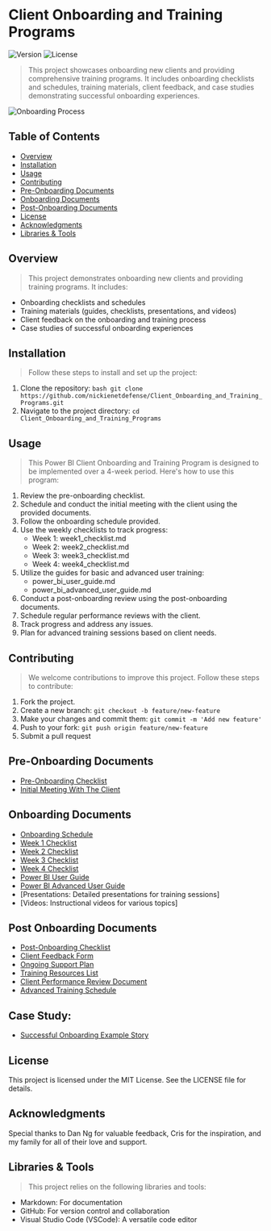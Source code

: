 # Client Onboarding and Training Programs

![Version](https://img.shields.io/badge/version-1.0.0-blue.svg)
![License](https://img.shields.io/badge/license-MIT-green.svg)

> This project showcases onboarding new clients and providing comprehensive training programs. It includes onboarding checklists and schedules, training materials, client feedback, and case studies demonstrating successful onboarding experiences.

![Onboarding Process](https://github.com/NickieNetDefense/Client_Onboarding_and_Training_Programs/blob/main/project_timeline.png?raw=true)

## Table of Contents
- [Overview](#overview)
- [Installation](#installation)
- [Usage](#usage)
- [Contributing](#contributing)
- [Pre-Onboarding Documents](#pre-onboarding-documents)
- [Onboarding Documents](#onboarding-documents)
- [Post-Onboarding Documents](#post-onboarding-documents)
- [License](#license)
- [Acknowledgments](#acknowledgments)
- [Libraries & Tools](#libraries--tools)

## Overview
> This project demonstrates onboarding new clients and providing training programs. It includes:

- Onboarding checklists and schedules
- Training materials (guides, checklists, presentations, and videos)
- Client feedback on the onboarding and training process
- Case studies of successful onboarding experiences

## Installation
> Follow these steps to install and set up the project:

1. Clone the repository: ```bash git clone https://github.com/nickienetdefense/Client_Onboarding_and_Training_Programs.git```
2. Navigate to the project directory: ```cd Client_Onboarding_and_Training_Programs```

## Usage
> This Power BI Client Onboarding and Training Program is designed to be implemented over a 4-week period. Here's how to use this program:
1. Review the pre-onboarding checklist.
2. Schedule and conduct the initial meeting with the client using the provided documents.
3. Follow the onboarding schedule provided.
4. Use the weekly checklists to track progress:
    - Week 1: week1_checklist.md
    - Week 2: week2_checklist.md
    - Week 3: week3_checklist.md
    - Week 4: week4_checklist.md
5. Utilize the guides for basic and advanced user training:
    - power_bi_user_guide.md
    - power_bi_advanced_user_guide.md
6. Conduct a post-onboarding review using the post-onboarding documents.
7. Schedule regular performance reviews with the client.
8. Track progress and address any issues.
9. Plan for advanced training sessions based on client needs.

## Contributing
> We welcome contributions to improve this project. Follow these steps to contribute:
1. Fork the project.
2. Create a new branch: ```git checkout -b feature/new-feature```
4. Make your changes and commit them: ```git commit -m 'Add new feature'```
5. Push to your fork: ```git push origin feature/new-feature```
6. Submit a pull request

## Pre-Onboarding Documents
- [Pre-Onboarding Checklist](https://github.com/NickieNetDefense/Client_Onboarding_and_Training_Programs/blob/main/pre_onboarding_checklist)
- [Initial Meeting With The Client](https://github.com/NickieNetDefense/Client_Onboarding_and_Training_Programs/blob/main/client_initial_meeting)

## Onboarding Documents
- [Onboarding Schedule](https://github.com/NickieNetDefense/Client_Onboarding_and_Training_Programs/blob/main/onboarding_schedule)
- [Week 1 Checklist](https://github.com/NickieNetDefense/Client_Onboarding_and_Training_Programs/blob/main/week1_checklist)
- [Week 2 Checklist](https://github.com/NickieNetDefense/Client_Onboarding_and_Training_Programs/blob/main/week2_checklist)
- [Week 3 Checklist](https://github.com/NickieNetDefense/Client_Onboarding_and_Training_Programs/blob/main/week3_checklist)
- [Week 4 Checklist](https://github.com/NickieNetDefense/Client_Onboarding_and_Training_Programs/blob/main/week4_checklist)
- [Power BI User Guide](https://github.com/NickieNetDefense/Client_Onboarding_and_Training_Programs/blob/main/power_bi_user_guide)
- [Power BI Advanced User Guide](https://github.com/NickieNetDefense/Client_Onboarding_and_Training_Programs/blob/main/power_bi_advanced_user_guide)
- [Presentations: Detailed presentations for training sessions]
- [Videos: Instructional videos for various topics]

## Post Onboarding Documents
- [Post-Onboarding Checklist](https://github.com/NickieNetDefense/Client_Onboarding_and_Training_Programs/blob/main/post_onboarding_checklist)
- [Client Feedback Form](https://github.com/NickieNetDefense/Client_Onboarding_and_Training_Programs/blob/main/client_feedback_form)
- [Ongoing Support Plan](https://github.com/NickieNetDefense/Client_Onboarding_and_Training_Programs/blob/main/ongoing_support_plan)
- [Training Resources List](https://github.com/NickieNetDefense/Client_Onboarding_and_Training_Programs/blob/main/training_resources_list)
- [Client Performance Review Document](https://github.com/NickieNetDefense/Client_Onboarding_and_Training_Programs/blob/main/client_performance_review_document)
- [Advanced Training Schedule](https://github.com/NickieNetDefense/Client_Onboarding_and_Training_Programs/blob/main/advanced_training_schedule)

## Case Study: 
- [Successful Onboarding Example Story](https://github.com/NickieNetDefense/Client_Onboarding_and_Training_Programs/blob/main/successful_onboarding_example_story)

## License
This project is licensed under the MIT License. See the LICENSE file for details.

## Acknowledgments
Special thanks to Dan Ng for valuable feedback, Cris for the inspiration, and my family for all of their love and support.

## Libraries & Tools
> This project relies on the following libraries and tools:
- Markdown: For documentation
- GitHub: For version control and collaboration
- Visual Studio Code (VSCode): A versatile code editor
